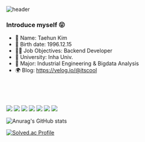 ![header](https://capsule-render.vercel.app/api?type=rect&color=0:0078bd,100:d4efff&height=200&section=header&text=Hun's%20Profile%20🦊&fontSize=40)

### Introduce myself 😝
 - 🧿 Name: Taehun Kim
 - 🔮 Birth date: 1996.12.15
 - 🥷🏻 Job Objectives: Backend Developer
 - 🏫 University: Inha Univ.
 - 📖 Major: Industrial Engineering & Bigdata Analysis
 - 🌍 Blog: https://velog.io/@itscool
<br/>
<br/>
<br/>

<a href="https://www.typescriptlang.org/" target="_blank"><img src="https://img.shields.io/badge/TypeScript-3178C6?style=flat-square&logo=typescript&logoColor=white"/></a>
 <a href="https://www.typescriptlang.org/" target="_blank"><img src="https://img.shields.io/badge/JavaScript-F7DF1E?style=flat-square&logo=javascript&logoColor=white"/></a>
 <a href="https://www.typescriptlang.org/" target="_blank"><img src="https://img.shields.io/badge/nodejs-#339933?style=flat-square&logo=Node.js&logoColor=white"/></a>
<a href="https://www.typescriptlang.org/" target="_blank"><img src="https://img.shields.io/badge/nestJS-E0234E?style=flat-square&logo=nestJS&logoColor=white"/></a>
<a href="https://www.typescriptlang.org/" target="_blank"><img src="https://img.shields.io/badge/express-000000?style=flat-square&logo=express&logoColor=white"/></a>
<a href="https://www.typescriptlang.org/" target="_blank"><img src="https://img.shields.io/badge/MySQL-4479A1?style=flat-square&logo=mySQL&logoColor=white"/></a>
<a href="https://www.typescriptlang.org/" target="_blank"><img src="https://img.shields.io/badge/MongoDB-47A248?style=flat-square&logo=MongoDB&logoColor=white"/></a>



![Anurag's GitHub stats](https://github-readme-stats.vercel.app/api?username=kth5954&show_icons=true&theme=tokyonight)

[![Solved.ac Profile](http://mazassumnida.wtf/api/v2/generate_badge?boj=kth5954)](https://solved.ac/kth5954/)

